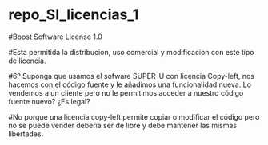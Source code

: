 # repo_SI_licencias_1

#Boost Software License 1.0

#Esta permitida la distribucion, uso comercial y modificacion con este tipo de licencia.

#6º Suponga que usamos el sofware SUPER-U con licencia Copy-left, nos hacemos con el código fuente y le añadimos una funcionalidad nueva. Lo vendemos a un cliente pero no le permitimos acceder a nuestro código fuente nuevo? ¿Es legal?

#No porque una licencia copy-left permite copiar o modificar el código pero no se puede vender debería ser de libre y debe mantener las mismas libertades.
